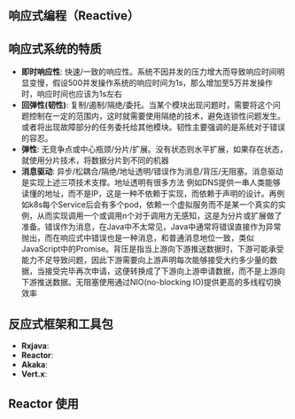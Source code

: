 ## 响应式编程（Reactive）
## 响应式系统的特质
* **即时响应性**: 快速/一致的响应性。系统不因并发的压力增大而导致响应时间明显变慢，假设500并发操作系统的响应时间为1s，那么增加至5万并发操作时，响应时间也应该为1s左右
* **回弹性(韧性)**: 复制/遏制/隔绝/委托。当某个模块出现问题时，需要将这个问题控制在一定的范围内，这时就需要使用隔绝的技术，避免连锁性问题发生。或者将出现故障部分的任务委托给其他模块。韧性主要强调的是系统对于错误的容忍。
* **弹性**: 无竞争点或中心瓶颈/分片/扩展。没有状态则水平扩展，如果存在状态，就使用分片技术，将数据分片到不同的机器
* **消息驱动**: 异步/松耦合/隔绝/地址透明/错误作为消息/背压/无阻塞。消息驱动是实现上述三项技术支撑。地址透明有很多方法 例如DNS提供一串人类能够读懂的地址，而不是IP，这是一种不依赖于实现，而依赖于声明的设计。再例如k8s每个Service后会有多个pod，依赖一个虚拟服务而不是某一个真实的实例，从而实现调用一个或调用n个对于调用方无感知，这是为分片或扩展做了准备。错误作为消息，在Java中不太常见，Java中通常将错误直接作为异常抛出，而在响应式中错误也是一种消息，和普通消息地位一致，类似JavaScript中的Promise。背压是指当上游向下游推送数据时，下游可能承受能力不足导致问题，因此下游需要向上游声明每次能够接受大约多少量的数据，当接受完毕再次申请，这便转换成了下游向上游申请数据，而不是上游向下游推送数据。无阻塞使用通过NIO(no-blocking IO)提供更高的多线程切换效率

## 反应式框架和工具包
* **Rxjava**:
* **Reactor**:
* **Akaka**:
* **Vert.x**:

## Reactor 使用